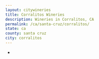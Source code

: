 ```yaml
---
layout: citywineries
title: Corralitos Wineries
description: Wineries in Corralitos, CA
permalink: /ca/santa-cruz/corralitos/
state: ca
county: santa cruz
city: corralitos
---
```

-

